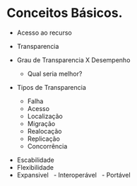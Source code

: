 # Conceitos Básicos.
  - Acesso ao recurso
      
  - Transparencia
      
   * Grau de Transparencia X Desempenho
       * Qual seria melhor?
   
   * Tipos de Transparencia 
   
       * Falha
       * Acesso
       * Localização
       * Migração
       * Realocação
       * Replicação
       * Concorrência
   
   - Escabilidade
   - Flexibilidade
   - Expansivel
   - Interoperável
   - Portável
